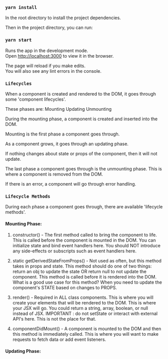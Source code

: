 ### `yarn install`

In the root directory to install the project dependencies.

Then in the project directory, you can run:

### `yarn start`

Runs the app in the development mode.<br>
Open [http://localhost:3000](http://localhost:3000) to view it in the browser.

The page will reload if you make edits.<br>
You will also see any lint errors in the console.

### `Lifecycles`

When a component is created and rendered to the DOM, it goes through some 'component lifecycles'.

These phases are:
Mounting
Updating
Unmounting

During the mounting phase, a component is created and inserted into the DOM.

Mounting is the first phase a component goes through.

As a component grows, it goes through an updating phase.

If nothing changes about state or props of the component, then it will not update.

The last phase a component goes through is the unmounting phase. This is where a component is removed from the DOM.

If there is an error, a component will go through error handling.

### `Lifecycle Methods`

During each phase a component goes through, there are available 'lifecycle methods'.

#### Mounting Phase:

1. constructor() - The first method called to bring the component to life. This is called before the component is mounted in the DOM.
   You can initialize state and bind event handlers here. You should NOT introduce any side-effects or subscripts such as event handlers here.

2. static getDerivedStateFromProps() - Not used as often, but this method takes in props and state. This method should do one of two things: return an obj to update the state OR return null to not update the component. This method is called before it is rendered into the DOM. What is a good use case for this method? When you need to update the component's STATE based on changes to PROPS.

3. render() - Required in ALL class components. This is where you will create your elements that will be rendered to the DOM. This is where your JSX will go. You could return a string, array, boolean, or null instead of JSX. IMPORTANT : do not setState or interact with external API's here. This is not the place for that.

4. componentDidMount() - A component is mounted to the DOM and then this method is immediately called. This is where you will want to make requests to fetch data or add event listeners.

#### Updating Phase:
